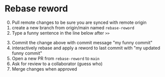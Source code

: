 # Rebase reword

0. Pull remote changes to be sure you are synced with remote origin
1. create a new branch from origin/main named `rebase-reword`
2. Type a funny sentence in the line below after `>>`
>>
3. Commit the change above with commit message "my funny commit"
6. interactively rebase and apply a reword to last commit with "my updated funny commit"
7. Open a new PR from `rebase-reword` to `main`
8. Ask for review to a collaborator (guess who)
9. Merge changes when approved

